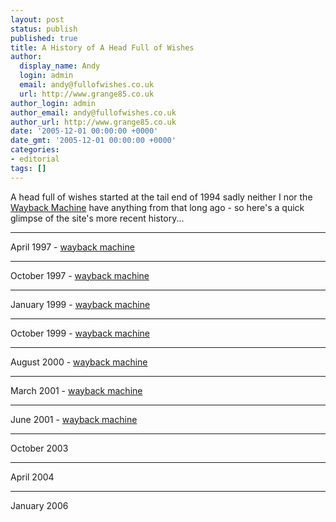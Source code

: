 ```yaml
---
layout: post
status: publish
published: true
title: A History of A Head Full of Wishes
author:
  display_name: Andy
  login: admin
  email: andy@fullofwishes.co.uk
  url: http://www.grange85.co.uk
author_login: admin
author_email: andy@fullofwishes.co.uk
author_url: http://www.grange85.co.uk
date: '2005-12-01 00:00:00 +0000'
date_gmt: '2005-12-01 00:00:00 +0000'
categories:
- editorial
tags: []
---
```

<p>A head full of wishes started at the tail end of 1994 sadly neither I nor the <a href="http://www.archive.org/">Wayback Machine</a> have anything from that long ago - so here's a quick glimpse of the site's more recent history...</p>
<hr />April 1997 - <a href="http://web.archive.org/web/19970412134846/http://www.aald.demon.co.uk/galaxie/index.html">wayback machine</a><br />
<hr /><img class="border" src="images/wishes_199710.gif" alt="" border="0"><br />October 1997 - <a href="http://web.archive.org/web/19971010094500/http://www.aald.demon.co.uk/galaxie/index.html">wayback machine</a><br />
<hr />January 1999 - <a href="http://web.archive.org/web/19990117025633/http://www.aald.demon.co.uk/galaxie/index.html">wayback machine</a><br />
<hr /><img class="border" src="images/wishes_199910.gif" alt="" border="0"><br />October 1999 - <a href="http://web.archive.org/web/19991009090606/http://www.aald.demon.co.uk/galaxie/index.html">wayback machine</a><br />
<hr />August 2000 - <a href="http://web.archive.org/web/20000815204402/http://www.aald.demon.co.uk/galaxie/index.html">wayback machine</a><br />
<hr /><img class="border" src="images/wishes_200103.png" alt="" border="0"><br />March 2001 - <a href="http://web.archive.org/web/20000831044159/http://www.grange85.co.uk/galaxie/">wayback machine</a><br />
<hr />June 2001 - <a href="http://web.archive.org/web/20010609112023/www.grange85.co.uk/galaxie/index.php">wayback machine</a><br />
<hr /><img class="border" src="images/wishes_200310.jpg" alt="" border="0"><br />October 2003<br />
<hr />April 2004<br />
<hr /><img class="border" src="images/wishes_200601.png" alt="" border="0"><br />January 2006</p>
